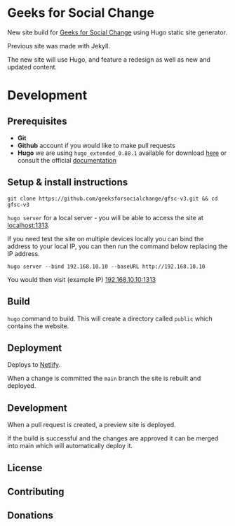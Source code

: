 # Geeks for Social Change

New site build for [Geeks for Social Change](https://gfsc.studio) using Hugo static site generator.

Previous site was made with Jekyll.

The new site will use Hugo, and feature a redesign as well as new and updated content.

# Development

## Prerequisites

- **Git**
- **Github** account if you would like to make pull requests
- **Hugo** we are using `hugo_extended_0.88.1` available for download [here](https://github.com/gohugoio/hugo/releases/tag/v0.88.1) or consult the official [documentation](https://gohugo.io/getting-started/installing/)

## Setup & install instructions

`git clone https://github.com/geeksforsocialchange/gfsc-v3.git && cd gfsc-v3`

`hugo server` for a local server - you will be able to access the site at [localhost:1313](http://localhost:1313/).

If you need test the site on multiple devices locally you can bind the address to your local IP, you can then run the command below replacing the IP address.

`hugo server --bind 192.168.10.10 --baseURL http://192.168.10.10`

You would then visit (example IP) [192.168.10.10:1313](http://192.168.10.10:1313)

## Build

`hugo` command to build. This will create a directory called `public` which contains the website.

## Deployment

Deploys to [Netlify](https://docs.netlify.com/).

When a change is committed the `main` branch the site is rebuilt and deployed.

## Development

When a pull request is created, a preview site is deployed.

If the build is successful and the changes are approved it can be merged into main which will automatically deploy it.

## License

## Contributing

## Donations

